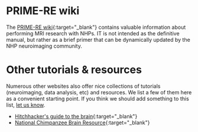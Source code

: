 # PRIME-RE wiki     
The [PRIME-RE wiki](https://github.com/PRIME-RE/prime-re.github.io/wiki/){:target="_blank"} contains valuable information about performing MRI research with NHPs. IT is not intended as the definitive manual, but rather as a brief primer that can be dynamically updated by the NHP neuroimaging community.


# Other tutorials & resources
Numerous other websites also offer nice collections of tutorials (neuroimaging, data analysis, etc) and resources. We list a few of them here as a convenient starting point. If you think we should add something to this list, [let us know](https://github.com/PRIME-RE/prime-re.github.io/issues/new?assignees=&labels=Contact&template=contact.md&title=[Contact]:%C2%A0%3Ctopic%3E).
<br>

- [Hitchhacker's guide to the brain](https://learn-neuroimaging.github.io/hitchhackers_guide_brain/){:target="_blank"}
- [National Chimpanzee Brain Resource](https://www.chimpanzeebrain.org/){:target="_blank"}  


